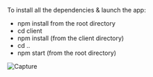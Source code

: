 To install all the dependencies & launch the app:
- npm install from the root directory
- cd client
- npm install (from the client directory)
- cd ..
- npm start (from the root directory)

![Capture](https://user-images.githubusercontent.com/42219511/100556777-48f9e600-32ad-11eb-82b1-a24d03ccf5f9.PNG)
